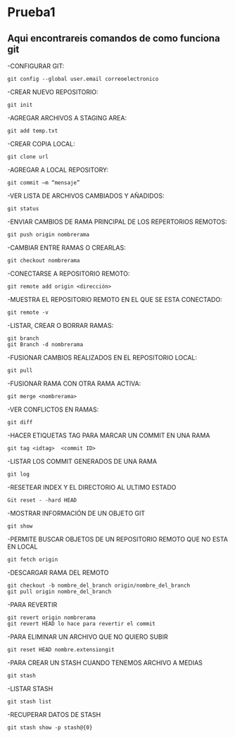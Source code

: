 # Prueba1
## Aqui encontrareis comandos de como funciona git
-CONFIGURAR GIT:
~~~
git config --global user.email correoelectronico
~~~
-CREAR NUEVO REPOSITORIO:
~~~
git init
~~~
-AGREGAR ARCHIVOS A STAGING AREA:
~~~
git add temp.txt
~~~
-CREAR COPIA LOCAL:
~~~
git clone url
~~~
-AGREGAR A LOCAL REPOSITORY:
~~~
git commit –m “mensaje”
~~~
-VER LISTA DE ARCHIVOS CAMBIADOS Y AÑADIDOS:
~~~
git status
~~~
-ENVIAR CAMBIOS DE RAMA PRINCIPAL DE LOS REPERTORIOS REMOTOS:
~~~
git push origin nombrerama
~~~
-CAMBIAR ENTRE RAMAS O CREARLAS:
~~~
git checkout nombrerama
~~~
-CONECTARSE A REPOSITORIO REMOTO:
~~~
git remote add origin <dirección>
~~~
-MUESTRA EL REPOSITORIO REMOTO EN EL QUE SE ESTA CONECTADO:
~~~
git remote -v
~~~
-LISTAR, CREAR O BORRAR RAMAS:
~~~
git branch
git Branch -d nombrerama
~~~
-FUSIONAR CAMBIOS REALIZADOS EN EL REPOSITORIO LOCAL:
~~~
git pull
~~~
-FUSIONAR RAMA CON OTRA RAMA ACTIVA:
~~~
git merge <nombrerama>
~~~
-VER CONFLICTOS EN RAMAS:
~~~
git diff
~~~
-HACER ETIQUETAS TAG PARA MARCAR UN COMMIT EN UNA RAMA 
~~~
git tag <idtag>  <commit ID>
~~~
-LISTAR LOS COMMIT GENERADOS DE UNA RAMA
~~~
git log
~~~
-RESETEAR INDEX Y EL DIRECTORIO AL ULTIMO ESTADO
~~~
Git reset - -hard HEAD
~~~
-MOSTRAR INFORMACIÓN DE UN OBJETO GIT
~~~
git show
~~~
-PERMITE BUSCAR OBJETOS DE UN REPOSITORIO REMOTO QUE NO ESTA EN LOCAL
~~~
git fetch origin
~~~
-DESCARGAR RAMA DEL REMOTO
~~~
git checkout -b nombre_del_branch origin/nombre_del_branch
git pull origin nombre_del_branch
~~~
-PARA REVERTIR
~~~
git revert origin nombrerama
git revert HEAD lo hace para revertir el commit
~~~
-PARA ELIMINAR UN ARCHIVO QUE NO QUIERO SUBIR
~~~
git reset HEAD nombre.extensiongit
~~~
-PARA CREAR UN STASH CUANDO TENEMOS ARCHIVO A MEDIAS
~~~
git stash
~~~
-LISTAR STASH
~~~
git stash list
~~~
-RECUPERAR DATOS DE STASH
~~~
git stash show -p stash@{0}
~~~